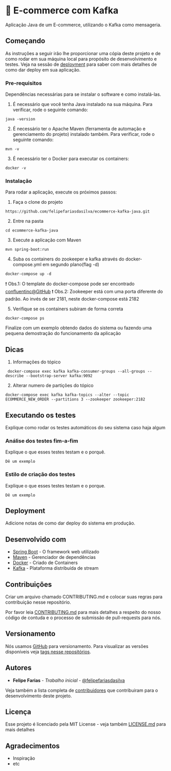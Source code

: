 # :sparkler: E-commerce com Kafka

Aplicação Java de um E-commerce, utilizando o Kafka como mensageria.

## Começando

As instruções a seguir irão lhe proporcionar uma cópia deste projeto e de como rodar em sua máquina local para propósito de desenvolvimento e testes. Veja na sessão de [deployment](#Deployment) para saber com mais detalhes de como dar deploy em sua aplicação.

### Pre-requisitos

Dependências necessárias para se instalar o software e como instalá-las.

1. É necessário que você tenha Java instalado na sua máquina. Para verificar, rode o seguinte comando:

```
java -version
```

2. É necessário ter o Apache Maven (ferramenta de automação e gerenciamento do projeto) instalado também. Para verificar, rode o seguinte comando:

```
mvn -v
```

3. É necessário ter o Docker para executar os containers:
```
docker -v
```


### Instalação

Para rodar a aplicação, execute os próximos passos:

1. Faça o clone do projeto
```
https://github.com/felipefariasdasilva/ecommerce-kafka-java.git
```

2. Entre na pasta

```
cd ecommerce-kafka-java
```

3. Execute a aplicação com Maven

```
mvn spring-boot:run
```

4. Suba os containers do zookeeper e kafka através do docker-compose.yml em segundo plano(flag -d)
```
docker-compose up -d
```

:heavy_exclamation_mark: Obs.1: O template do docker-compose pode ser encontrado [confluentinc@GitHub](https://github.com/confluentinc/cp-docker-images)
:heavy_exclamation_mark: Obs.2: Zookeeper está com uma porta diferente do padrão. Ao invés de ser 2181, neste docker-compose está 2182

5. Verifique se os containers subiram de forma correta
```
docker-compose ps
```

Finalize com um exemplo obtendo dados do sistema ou fazendo uma pequena demostração do funcionamento da aplicação


## Dicas

1. Informações do tópico
```
 docker-compose exec kafka kafka-consumer-groups --all-groups --describe --bootstrap-server kafka:9092
```

2. Alterar numero de partições do tópico
```
docker-compose exec kafka kafka-topics --alter --topic ECOMMERCE_NEW_ORDER --partitions 3 --zookeeper zookeeper:2182
```

## Executando os testes

Explique como rodar os testes automáticos do seu sistema caso haja algum


### Análise dos testes fim-a-fim

Explique o que esses testes testam e o porquê.

```
Dê um exemplo
```

### Estilo de criação dos testes

Explique o que esses testes testam e o porque.

```
Dê um exemplo
```

## Deployment

Adicione notas de como dar deploy do sistema em produção.

## Desenvolvido com
* [Spring Boot](https://spring.io/projects/spring-boot) - O framework web utilizado
* [Maven](https://maven.apache.org/) - Gerenciador de dependências
* [Docker](https://www.docker.com/) - Criado de Containers
* [Kafka](https://kafka.apache.org//) - Plataforma distribuída de stream

## Contribuições

Criar um arquivo chamado CONTRIBUTING.md e colocar suas regras para contribuição nesse repositório.

Por favor leia [CONTRIBUTING.md]() para mais detalhes a respeito do nosso código de contuda e o processo de submissão de pull-requests para nós.

## Versionamento

Nós usamos [GitHub](https://github.com/) para versionamento. Para visualizar as versões disponíveis veja [tags nesse repositórios](https://github.com/your/project/tags). 

## Autores

* **Felipe Farias** - *Trabalho inicial* - [@felipefariasdasilva](https://github.com/felipefariasdasilva)

Veja também a lista completa de [contribuidores](https://github.com/your/project/contributors) que contribuiram para o desenvolvimento deste projeto.

## Licença

Esse projeto é licenciado pela MIT License - veja também [LICENSE.md](LICENSE.md) para mais detalhes

## Agradecimentos

* Inspiração
* etc
